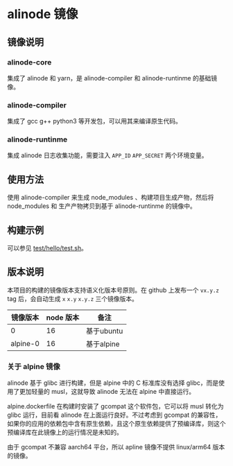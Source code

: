# alinode 镜像

## 镜像说明

### alinode-core

集成了 alinode 和 yarn，是 alinode-compiler 和 alinode-runtinme 的基础镜像。

### alinode-compiler

集成了 gcc g++ python3 等开发包，可以用其来编译原生代码。

### alinode-runtinme

集成 alinode 日志收集功能，需要注入 `APP_ID` `APP_SECRET` 两个环境变量。

## 使用方法

使用 alinode-compiler 来生成 node_modules 、构建项目生成产物，然后将 node_modules 和 生产产物拷贝到基于 alinode-runtinme 的镜像中。

## 构建示例

可以参见 [test/hello/test.sh](https://github.com/yunnysunny/alinode/blob/master/test/hello/test.sh)。

## 版本说明

本项目的构建的镜像版本支持语义化版本号原则。在 github 上发布一个  `vx.y.z` tag 后，会自动生成 `x` `x.y` `x.y.z` 三个镜像版本。

| 镜像版本     | node 版本 | 备注       |
| -------- | ------- | -------- |
| 0        | 16      | 基于ubuntu |
| alpine-0 | 16      | 基于alpine |

### 关于 alpine 镜像

alinode 基于 glibc 进行构建，但是 alpine 中的 C 标准库没有选择 glibc，而是使用了更加轻量的 musl，这就导致 alinode 无法在 alpine 中直接运行。

alpine.dockerfile 在构建时安装了 gcompat 这个软件包，它可以将 musl 转化为 glibc 运行，目前看 alinode 在上面运行良好。不过考虑到 gcompat 的兼容性，如果你的应用的依赖包中含有原生依赖，且这个原生依赖提供了预编译库，则这个预编译库在此镜像上的运行情况是未知的。

由于 gcompat 不兼容 aarch64 平台，所以 apline 镜像不提供 linux/arm64 版本的镜像。

